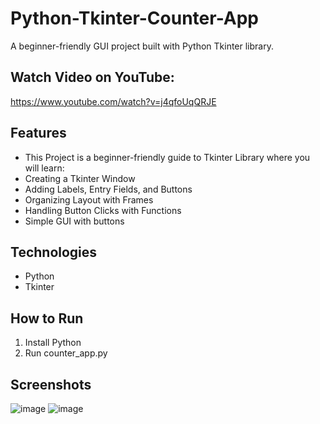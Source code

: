 # Python-Tkinter-Counter-App
A beginner-friendly GUI project built with Python Tkinter library.

## Watch Video on YouTube:
https://www.youtube.com/watch?v=j4qfoUqQRJE

## Features
- This Project is a beginner-friendly guide to Tkinter Library where you will learn:
- Creating a Tkinter Window
- Adding Labels, Entry Fields, and Buttons
- Organizing Layout with Frames
- Handling Button Clicks with Functions
- Simple GUI with buttons

## Technologies
- Python
- Tkinter

## How to Run
1. Install Python
2. Run counter_app.py

## Screenshots
![image](https://github.com/user-attachments/assets/b0661994-ca7c-4dab-9712-80a33044a887)
![image](https://github.com/user-attachments/assets/7b446e31-b10f-47af-8614-fc17b6b055ee)
